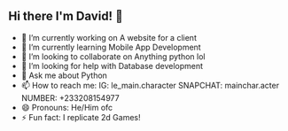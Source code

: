 ## Hi there I'm David! 👋

- 🔭 I’m currently working on A website for a client
- 🌱 I’m currently learning Mobile App Development
- 👯 I’m looking to collaborate on Anything python lol
- 🤔 I’m looking for help with Database development
- 💬 Ask me about Python
- 📫 How to reach me: IG: le_main.character SNAPCHAT: mainchar.acter NUMBER: +233208154977
- 😄 Pronouns: He/Him ofc
- ⚡ Fun fact: I replicate 2d Games!

